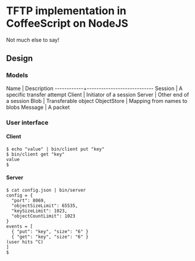 # TFTP implementation in CoffeeScript on NodeJS

Not much else to say!

## Design

### Models

Name        | Description
------------+----------------------------
Session     | A specific transfer attempt
Client      | Initiator of a session
Server      | Other end of a session
Blob        | Transferable object
ObjectStore | Mapping from names to blobs
Message     | A packet

### User interface

#### Client

    $ echo "value" | bin/client put "key"
    $ bin/client get "key"
    value
    $ 

#### Server

    $ cat config.json | bin/server
    config = {
      "port": 8069,
      "objectSizeLimit": 65535,
      "keySizeLimit": 1023,
      "objectCountLimit": 1023
    }
    events = [
      { "put": "key", "size": "6" }
      { "get": "key", "size": "6" }
    (user hits ^C)
    ]
    $ 

